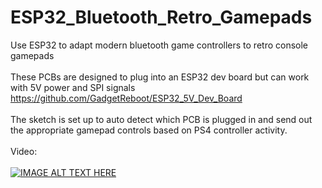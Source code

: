 # ESP32_Bluetooth_Retro_Gamepads
Use ESP32 to adapt modern bluetooth game controllers to retro console gamepads<BR><BR>
These PCBs are designed to plug into an ESP32 dev board but can work with 5V power and SPI signals<BR>
https://github.com/GadgetReboot/ESP32_5V_Dev_Board  <BR><BR>
The sketch is set up to auto detect which PCB is plugged in and send out the appropriate gamepad controls
based on PS4 controller activity.<br><br>
Video:<br><br>
[![IMAGE ALT TEXT HERE](https://img.youtube.com/vi/DZcji6sD0KU/0.jpg)](https://www.youtube.com/watch?v=DZcji6sD0KU)
